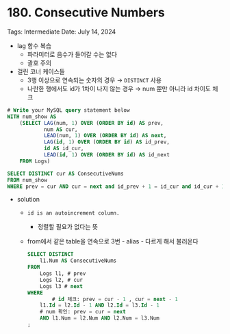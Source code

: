 # 180. Consecutive Numbers

Tags: Intermediate
Date: July 14, 2024

- lag 함수 복습
    - 파라미터로 음수가 들어갈 수는 없다
    - 괄호 주의
- 걸린 코너 케이스들
    - 3행 이상으로 연속되는 숫자의 경우 → `DISTINCT` 사용
    - 나란한 행에서도 id가 1차이 나지 않는 경우 → num 뿐만 아니라 id 차이도 체크

```sql
# Write your MySQL query statement below
WITH num_show AS
    (SELECT LAG(num, 1) OVER (ORDER BY id) AS prev, 
            num AS cur, 
            LEAD(num, 1) OVER (ORDER BY id) AS next,
            LAG(id, 1) OVER (ORDER BY id) AS id_prev, 
            id AS id_cur, 
            LEAD(id, 1) OVER (ORDER BY id) AS id_next     
    FROM Logs)

SELECT DISTINCT cur AS ConsecutiveNums
FROM num_show
WHERE prev = cur AND cur = next and id_prev + 1 = id_cur and id_cur + 1 = id_next;
```

- solution
    - `id is an autoincrement column.`
        - 정렬할 필요가 없다는 뜻
    - from에서 같은 table을 연속으로 3번 - alias - 다르게 해서 불러온다
        
        ```sql
        SELECT DISTINCT
            l1.Num AS ConsecutiveNums
        FROM
            Logs l1, # prev
            Logs l2, # cur
            Logs l3 # next 
        WHERE
        		# id 체크: prev = cur - 1 , cur = next - 1
            l1.Id = l2.Id - 1 AND l2.Id = l3.Id - 1
            # num 확인: prev = cur = next
            AND l1.Num = l2.Num AND l2.Num = l3.Num
        ;
        ```